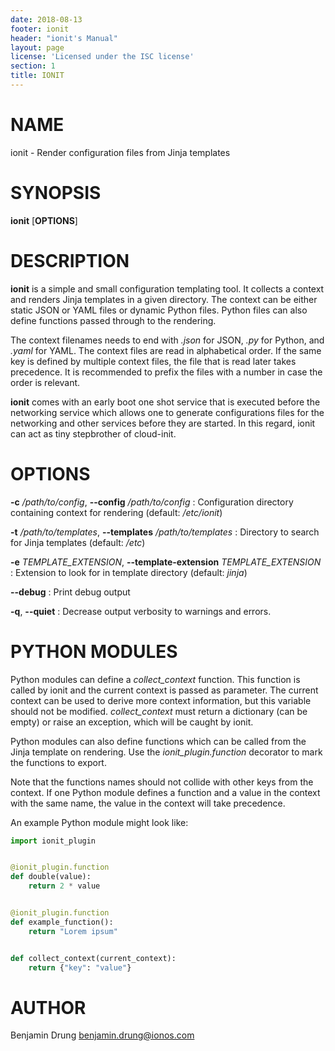 ```yaml
---
date: 2018-08-13
footer: ionit
header: "ionit's Manual"
layout: page
license: 'Licensed under the ISC license'
section: 1
title: IONIT
---
```


# NAME

ionit - Render configuration files from Jinja templates

# SYNOPSIS

**ionit** [**OPTIONS**]

# DESCRIPTION

**ionit** is a simple and small configuration templating tool. It collects a
context and renders Jinja templates in a given directory. The context can be
either static JSON or YAML files or dynamic Python files. Python files can also
define functions passed through to the rendering.

The context filenames needs to end with *.json* for JSON, *.py* for Python,
and *.yaml* for YAML. The context files are read in alphabetical order. If the
same key is defined by multiple context files, the file that is read later takes
precedence. It is recommended to prefix the files with a number in case the
order is relevant.

**ionit** comes with an early boot one shot service that is executed before the
networking service which allows one to generate configurations files for the
networking and other services before they are started. In this regard, ionit can
act as tiny stepbrother of cloud-init.

# OPTIONS

**-c** */path/to/config*, **--config** */path/to/config*
:    Configuration directory containing context for rendering (default:
*/etc/ionit*)

**-t** */path/to/templates*, **--templates** */path/to/templates*
:    Directory to search for Jinja templates (default: */etc*)

**-e** *TEMPLATE_EXTENSION*, **--template-extension** *TEMPLATE_EXTENSION*
:    Extension to look for in template directory (default: *jinja*)

**--debug**
:    Print debug output

**-q**, **--quiet**
:    Decrease output verbosity to warnings and errors.

# PYTHON MODULES

Python modules can define a *collect_context* function. This function is called
by ionit and the current context is passed as parameter. The current context can
be used to derive more context information, but this variable should not be
modified. *collect_context* must return a dictionary (can be empty) or raise an
exception, which will be caught by ionit.

Python modules can also define functions which can be called from the Jinja
template on rendering. Use the *ionit_plugin.function* decorator to mark the
functions to export.

Note that the functions names should not collide with other keys from the
context. If one Python module defines a function and a value in the context
with the same name, the value in the context will take precedence.

An example Python module might look like:

```python
import ionit_plugin


@ionit_plugin.function
def double(value):
    return 2 * value


@ionit_plugin.function
def example_function():
    return "Lorem ipsum"


def collect_context(current_context):
    return {"key": "value"}
```

# AUTHOR

Benjamin Drung <benjamin.drung@ionos.com>
